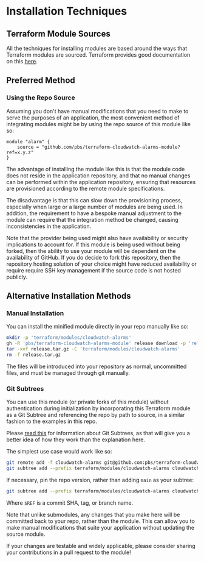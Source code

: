 # Installation Techniques

## Terraform Module Sources

All the techniques for installing modules are based around the ways that Terraform modules are sourced. Terraform provides good documentation on this [here][tf-module-sources].

## Preferred Method

### Using the Repo Source

Assuming you don't have manual modifications that you need to make to serve the purposes of an application, the most convenient method of integrating modules might be by using the repo source of this module like so:

```hcl
module "alarm" {
    source = "github.com/pbs/terraform-cloudwatch-alarms-module?ref=x.y.z"
}
```

The advantage of installing the module like this is that the module code does not reside in the application repository, and that no manual changes can be performed within the application repository, ensuring that resources are provisioned according to the remote module specifications.

The disadvantage is that this can slow down the provisioning process, especially when large or a large number of modules are being used. In addition, the requirement to have a bespoke manual adjustment to the module can require that the integration method be changed, causing inconsistencies in the application.

Note that the provider being used might also have availability or security implications to account for. If this module is being used without being forked, then the ability to use your module will be dependent on the availability of GitHub. If you do decide to fork this repository, then the repository hosting solution of your choice might have reduced availability or require require SSH key management if the source code is not hosted publicly.

## Alternative Installation Methods

### Manual Installation

You can install the minified module directly in your repo manually like so:

```bash
mkdir -p 'terraform/modules/cloudwatch-alarms'
gh -R 'pbs/terraform-cloudwatch-alarms-module' release download -p 'release.tar.gz' x.y.z
tar -xvf release.tar.gz -C 'terraform/modules/cloudwatch-alarms'
rm -f release.tar.gz
```

The files will be introduced into your repository as normal, uncommitted files, and must be managed through git manually.

### Git Subtrees

You can use this module (or private forks of this module) without authentication during initialization by incorporating this Terraform module as a Git Subtree and referencing the repo by path to source, in a similar fashion to the examples in this repo.

Please [read this][atlassian-subtree] for information about Git Subtrees, as that will give you a better idea of how they work than the explanation here.

The simplest use case would work like so:

```bash
git remote add -f cloudwatch-alarms git@github.com:pbs/terraform-cloudwatch-alarms-module.git
git subtree add --prefix terraform/modules/cloudwatch-alarms cloudwatch-alarms main --squash
```

If necessary, pin the repo version, rather than adding `main` as your subtree:

```bash
git subtree add --prefix terraform/modules/cloudwatch-alarms cloudwatch-alarms $REF --squash
```

Where `$REF` is a commit SHA, tag, or branch name.

Note that unlike submodules, any changes that you make here will be committed back to your repo, rather than the module. This can allow you to make manual modifications that suite your application without updating the source module.

If your changes are testable and widely applicable, please consider sharing your contributions in a pull request to the module!

[atlassian-subtree]: https://www.atlassian.com/git/tutorials/git-subtree
[tf-module-sources]: https://www.terraform.io/language/modules/sources
